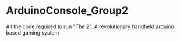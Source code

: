 # ArduinoConsole_Group2
All the code required to run "The 2". A revolutionary handheld arduino based gaming system 
